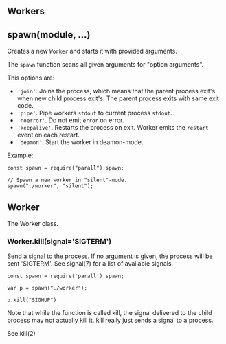 
## Workers





## spawn(module, ...)

Creates a new `Worker` and starts it with provided arguments.

The `spawn` function scans all given arguments for "option arguments".

This options are:

- `'join'`. Joins the process, which means that the parent process
  exit's when new child process exit's. The parent process exits with 
  same exit code.
- `'pipe'`. Pipe workers `stdout` to current process `stdout`.
- `'noerror'`. Do not emit `error` on error.
- `'keepalive'`. Restarts the process on exit. Worker emits the `restart`
  event on each restart.
- `'deamon'`. Start the worker in deamon-mode.

Example:

    const spawn = require("parall").spawn;
    
    // Spawn a new worker in "silent"-mode.
    spawn("./worker", "silent");


## Worker

The Worker class.



### Worker.kill(signal='SIGTERM')

Send a signal to the process. If no argument is given, the process 
will be sent 'SIGTERM'. See signal(7) for a list of available signals.

    const spawn = require('parall').spawn;
    
    var p = spawn("./worker");

    p.kill("SIGHUP")

Note that while the function is called kill, the signal delivered to the 
child process may not actually kill it. kill really just sends a signal 
to a process.

See kill(2)

